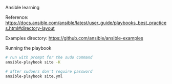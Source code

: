 Ansible learning

Reference: https://docs.ansible.com/ansible/latest/user_guide/playbooks_best_practices.html#directory-layout

Examples directory: https://github.com/ansible/ansible-examples

Running the playbook

```bash
# run with prompt for the sudo command
ansible-playbook site -K

# after sudoers don't require password
ansible-playbook site.yml 
```
